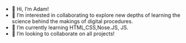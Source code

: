 - 👋 Hi, I’m Adam!
- 👀 I’m interested in collaborating to explore new depths of learning the science behind the makings of digital procedures.
- 🌱 I’m currently learning HTML,CSS,Nose.JS, JS.
- 💞️ I’m looking to collaborate on all projects!
